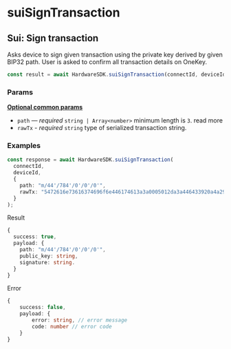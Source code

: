 # suiSignTransaction

## Sui: Sign transaction

Asks device to sign given transaction using the private key derived by given BIP32 path. User is asked to confirm all transaction details on OneKey.

```typescript
const result = await HardwareSDK.suiSignTransaction(connectId, deviceId, params);
```

### Params

[**Optional common params**](../common-params.md)

* `path` — _required_ `string | Array<number>` minimum length is `3`. read more
* `rawTx` - _required_ `string` type of serialized transaction string.

### Examples

```typescript
const response = await HardwareSDK.suiSignTransaction(
  connectId,
  deviceId,
  {
    path: "m/44'/784'/0'/0'/0'",
    rawTx: "5472616e73616374696f6e446174613a3a0005012da3a446433920a4a290f834710575bd943631de0200000000000000207a7b5943ca4bfa227033fa7c6ddb452c7f7f8a18f73f1058b4ac07a14d22e0a5017cb14a7a318219299f008f31e977808c96e372a60140420f0000000000c68311c708918b26fa85b4ded86977baf81086872da3a446433920a4a290f834710575bd943631de0200000000000000207a7b5943ca4bfa227033fa7c6ddb452c7f7f8a18f73f1058b4ac07a14d22e0a501000000000000007a00000000000000"
  }
);
```

Result

```typescript
{
  success: true,
  payload: {
    path: "m/44'/784'/0'/0'/0'",
    public_key: string,
    signature: string.
  }
}
```

Error

```typescript
{
    success: false,
    payload: {
        error: string, // error message
        code: number // error code
    }
}
```
